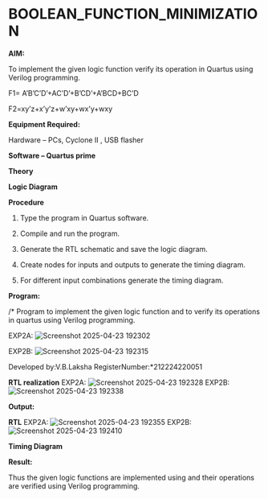 # BOOLEAN_FUNCTION_MINIMIZATION

**AIM:**

To implement the given logic function verify its operation in Quartus using Verilog programming.

F1= A’B’C’D’+AC’D’+B’CD’+A’BCD+BC’D 

F2=xy’z+x’y’z+w’xy+wx’y+wxy

**Equipment Required:**

Hardware – PCs, Cyclone II , USB flasher

**Software – Quartus prime**

**Theory**

**Logic Diagram**

**Procedure**

1.	Type the program in Quartus software.

2.	Compile and run the program.

3.	Generate the RTL schematic and save the logic diagram.

4.	Create nodes for inputs and outputs to generate the timing diagram.

5.	For different input combinations generate the timing diagram.


**Program:**

/* Program to implement the given logic function and to verify its operations in quartus using Verilog programming. 


EXP2A:
![Screenshot 2025-04-23 192302](https://github.com/user-attachments/assets/c8442a7b-ee48-441f-919f-e102f868ace8)


EXP2B:
![Screenshot 2025-04-23 192315](https://github.com/user-attachments/assets/2cfa2856-9811-49bc-bee1-cdd4005031b6)


Developed by:V.B.Laksha RegisterNumber:*212224220051


**RTL realization**
EXP2A:
![Screenshot 2025-04-23 192328](https://github.com/user-attachments/assets/e2bdefa5-d642-4b9e-a696-b148f85a3590)
EXP2B:
![Screenshot 2025-04-23 192338](https://github.com/user-attachments/assets/50fc22c6-f216-4db5-be1a-64191459dae4)



**Output:**

**RTL**
EXP2A:
![Screenshot 2025-04-23 192355](https://github.com/user-attachments/assets/e2a5f97c-c5a9-42c3-ac8b-1db62fd1d838)
EXP2B:
![Screenshot 2025-04-23 192410](https://github.com/user-attachments/assets/87ca6f3e-6c70-4a1b-927d-73e51e3bd172)


**Timing Diagram**

**Result:**

Thus the given logic functions are implemented using and their operations are verified using Verilog programming.


